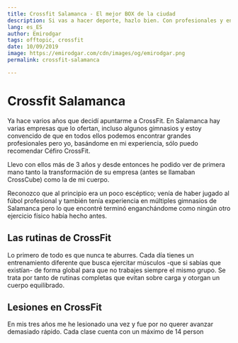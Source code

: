 ```yaml
---
title: Crossfit Salamanca - El mejor BOX de la ciudad
description: Si vas a hacer deporte, hazlo bien. Con profesionales y en unas buenas instalaciones
lang: es_ES
author: Emirodgar
tags: offtopic, crossfit
date: 10/09/2019
image: https://emirodgar.com/cdn/images/og/emirodgar.png
permalink: crossfit-salamanca

---
```


# Crossfit Salamanca

Ya hace varios años que decidí apuntarme a CrossFit. En Salamanca hay varias empresas que lo ofertan, incluso algunos gimnasios y estoy convencido de que en todos ellos podemos encontrar grandes profesionales pero yo, basándome en mi experiencia, sólo puedo recomendar Céfiro CrossFit.

Llevo con ellos más de 3 años y desde entonces he podido ver de primera mano tanto la transformación de su empresa (antes se llamaban CrossCube) como la de mi cuerpo.

Reconozco que al principio era un poco escéptico; venía de haber jugado al fúbol profesional y también tenía experiencia en múltiples gimnasios de Salamanca pero lo que encontré terminó enganchándome como ningún otro ejercicio físico había hecho antes.

## Las rutinas de CrossFit

Lo primero de todo es que nunca te aburres. Cada día tienes un entrenamiento diferente que busca ejercitar músculos -que si sabías que existían- de forma global para que no trabajes siempre el mismo grupo. Se trata por tanto de rutinas completas que evitan sobre carga y otorgan un cuerpo equilibrado.

## Lesiones en CrossFit

En mis tres años me he lesionado una vez y fue por no querer avanzar demasiado rápido. Cada clase cuenta con un máximo de 14 person

<!--stackedit_data:
eyJoaXN0b3J5IjpbLTgxMTgxMjM4LC0xMDI5MjQzNTcxXX0=
-->
